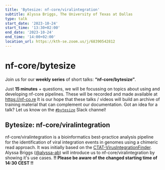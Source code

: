```yaml
---
title: 'Bytesize: nf-core/viralintegration'
subtitle: Alyssa Briggs, The University of Texas at Dallas
type: talk
start_date: '2023-10-24'
start_time: '13:30+02:00'
end_date: '2023-10-24'
end_time: '14:00+02:00'
location_url: https://kth-se.zoom.us/j/68390542812
---
```


# nf-core/bytesize

Join us for our **weekly series** of short talks: **“nf-core/bytesize”**.

Just **15 minutes** + questions, we will be focussing on topics about using and developing nf-core pipelines.
These will be recorded and made available at <https://nf-co.re>
It is our hope that these talks / videos will build an archive of training material that can complement our documentation. Got an idea for a talk? Let us know on the [`#bytesize`](https://nfcore.slack.com/channels/bytesize) Slack channel!

## Bytesize: nf-core/viralintegration

nf-core/viralintegration is a bioinformatics best-practice analysis pipeline for the identification of viral integration events in genomes using a chimeric read approach. It was initially based on the [CTAT-VirusIntegrationFinder](https://github.com/broadinstitute/CTAT-VirusIntegrationFinder). Alyssa Briggs ([@alyssa-ab](https://github.com/alyssa-ab)) will introduce us to nf-core/viralintegration by showing it's use cases.
**!! Please be aware of the changed starting time of 14:30 CEST !!**
